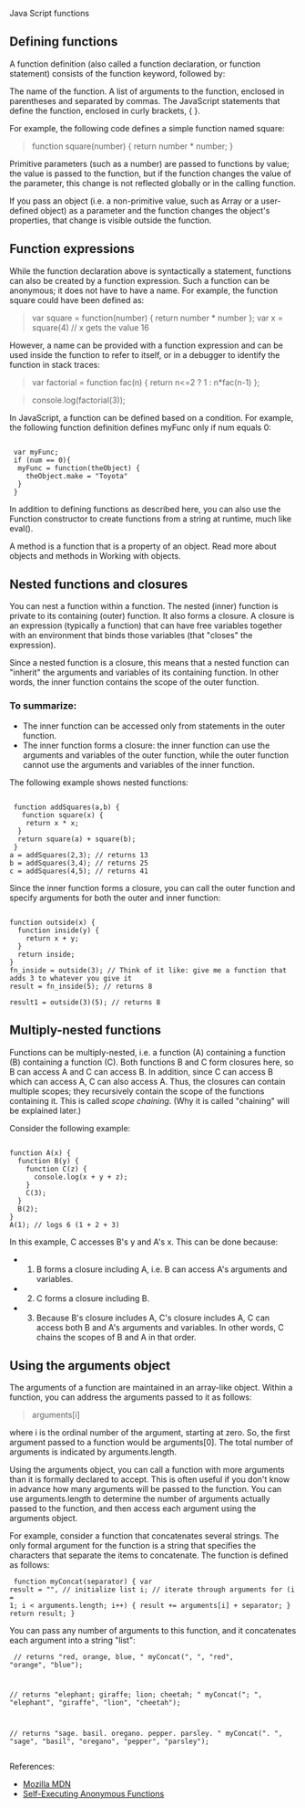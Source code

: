Java Script functions

## Defining functions

A function definition (also called a function declaration, or function statement) consists of the function keyword, followed by:

The name of the function.
A list of arguments to the function, enclosed in parentheses and separated by commas.
The JavaScript statements that define the function, enclosed in curly brackets, { }.

For example, the following code defines a simple function named square:

> function square(number) {
>  return number * number;
> }

Primitive parameters (such as a number) are passed to functions by value; the value is passed to the function, but if the function changes the value of the parameter, this change is not reflected globally or in the calling function.

If you pass an object (i.e. a non-primitive value, such as Array or a user-defined object) as a parameter and the function changes the object's properties, that change is visible outside the function.


## Function expressions

While the function declaration above is syntactically a statement, functions can also be created by a function expression. Such a function can be anonymous; it does not have to have a name. For example, the function square could have been defined as:

> var square = function(number) { return number * number };
> var x = square(4) // x gets the value 16

However, a name can be provided with a function expression and can be used inside the function to refer to itself, or in a debugger to identify the function in stack traces:

> var factorial = function fac(n) { return n<=2 ? 1 : n*fac(n-1) };

> console.log(factorial(3));

In JavaScript, a function can be defined based on a condition. For example, the following function definition defines myFunc only if num equals 0:
<pre><code>
 var myFunc;
 if (num == 0){
  myFunc = function(theObject) {
    theObject.make = "Toyota"
  }
 }
</code></pre>

In addition to defining functions as described here, you can also use the Function constructor to create functions from a string at runtime, much like eval().

A method is a function that is a property of an object. Read more about objects and methods in Working with objects.

## Nested functions and closures
You can nest a function within a function. The nested (inner) function is private to its containing (outer) function. It also forms a closure. A closure is an expression (typically a function) that can have free variables together with an environment that binds those variables (that "closes" the expression).

Since a nested function is a closure, this means that a nested function can "inherit" the arguments and variables of its containing function. In other words, the inner function contains the scope of the outer function.

### To summarize:

* The inner function can be accessed only from statements in the outer function.
* The inner function forms a closure: the inner function can use the arguments and variables of the outer function, while the outer function cannot use the arguments and variables of the inner function.

The following example shows nested functions:
<pre><code>
 function addSquares(a,b) {
   function square(x) {
    return x * x;
  }
  return square(a) + square(b);
 }
a = addSquares(2,3); // returns 13
b = addSquares(3,4); // returns 25
c = addSquares(4,5); // returns 41
</code></pre>


Since the inner function forms a closure, you can call the outer function and specify arguments for both the outer and inner function:
<pre><code>
function outside(x) {
  function inside(y) {
    return x + y;
  }
  return inside;
}
fn_inside = outside(3); // Think of it like: give me a function that adds 3 to whatever you give it
result = fn_inside(5); // returns 8

result1 = outside(3)(5); // returns 8
</code></pre>


## Multiply-nested functions

Functions can be multiply-nested, i.e. a function (A) containing a function (B) containing a function (C). Both functions B and C form closures here, so B can access A and C can access B. In addition, since C can access B which can access A, C can also access A. Thus, the closures can contain multiple scopes; they recursively contain the scope of the functions containing it. This is called *scope chaining*. (Why it is called "chaining" will be explained later.)

Consider the following example:
<pre><code>
function A(x) {
  function B(y) {
    function C(z) {
      console.log(x + y + z);
    }
    C(3);
  }
  B(2);
}
A(1); // logs 6 (1 + 2 + 3)
</code></pre>

In this example, C accesses B's y and A's x. This can be done because:

* 1. B forms a closure including A, i.e. B can access A's arguments and variables.
* 2. C forms a closure including B.
* 3. Because B's closure includes A, C's closure includes A, C can access both B and A's arguments and variables. In other words, C chains the scopes of B and A in that order.


## Using the arguments object
The arguments of a function are maintained in an array-like object. Within a function, you can address the arguments passed to it as follows:

> arguments[i]

where i is the ordinal number of the argument, starting at zero. So, the first argument passed to a function would be arguments[0]. The total number of arguments is indicated by arguments.length.

Using the arguments object, you can call a function with more arguments than it is formally declared to accept. This is often useful if you don't know in advance how many arguments will be passed to the function. You can use arguments.length to determine the number of arguments actually passed to the function, and then access each argument using the arguments object.

For example, consider a function that concatenates several strings. The only formal argument for the function is a string that specifies the characters that separate the items to concatenate. The function is defined as follows:
<code><pre>
function myConcat(separator) {
   var result = "", // initialize list
       i;
   // iterate through arguments
   for (i = 1; i < arguments.length; i++) {
      result += arguments[i] + separator;
   }
   return result;
}
</code></pre>

You can pass any number of arguments to this function, and it concatenates each argument into a string "list":

<code><pre>
// returns "red, orange, blue, "
myConcat(", ", "red", "orange", "blue");

// returns "elephant; giraffe; lion; cheetah; "
myConcat("; ", "elephant", "giraffe", "lion", "cheetah");

// returns "sage. basil. oregano. pepper. parsley. "
myConcat(". ", "sage", "basil", "oregano", "pepper", "parsley");
</code></pre>

References:
* [Mozilla MDN](https://developer.mozilla.org/en-US/docs/Web/JavaScript/Guide/Functions)
* [Self-Executing Anonymous Functions](http://markdalgleish.com/2011/03/self-executing-anonymous-functions/)


